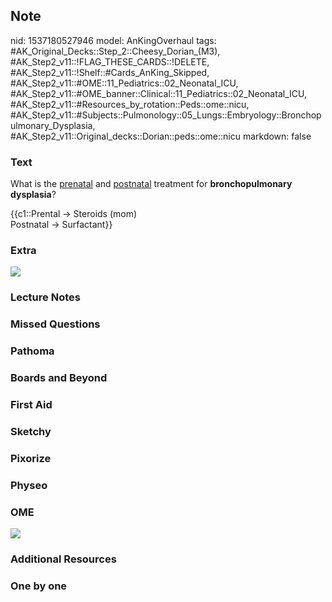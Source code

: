 ## Note
nid: 1537180527946
model: AnKingOverhaul
tags: #AK_Original_Decks::Step_2::Cheesy_Dorian_(M3), #AK_Step2_v11::!FLAG_THESE_CARDS::!DELETE, #AK_Step2_v11::!Shelf::#Cards_AnKing_Skipped, #AK_Step2_v11::#OME::11_Pediatrics::02_Neonatal_ICU, #AK_Step2_v11::#OME_banner::Clinical::11_Pediatrics::02_Neonatal_ICU, #AK_Step2_v11::#Resources_by_rotation::Peds::ome::nicu, #AK_Step2_v11::#Subjects::Pulmonology::05_Lungs::Embryology::Bronchopulmonary_Dysplasia, #AK_Step2_v11::Original_decks::Dorian::peds::ome::nicu
markdown: false

### Text
What is the <u>prenatal</u> and <u>postnatal</u> treatment for
<b>bronchopulmonary dysplasia</b>?
<div>
  {{c1::Prental → Steroids (mom)
  <div>
    Postnatal → Surfactant}}
  </div>
</div>

### Extra
<img src="paste-b70153a1a2456058c53802e75214ee34faba159b.jpg">

### Lecture Notes


### Missed Questions


### Pathoma


### Boards and Beyond


### First Aid


### Sketchy


### Pixorize


### Physeo


### OME
<div class="ome-widget">
  <a href=
  "https://onlinemeded.org/spa/pediatrics/neonatal-icu/acquire?ref=anki">
  <img src="_OME_AnkiFlashcards_Lesson_1.png"></a>
</div>

### Additional Resources


### One by one


